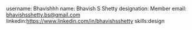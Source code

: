 username: Bhavishhh
name: Bhavish S Shetty
designation: Member
email: bhavishsshetty.bs@gmail.com
linkedin:https://www.linkedin.com/in/bhavishsshetty
skills:design
